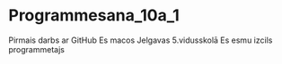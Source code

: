 # Programmesana_10a_1
Pirmais darbs ar GitHub
Es macos Jelgavas 5.vidusskolā
Es esmu izcils programmetajs

